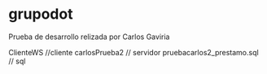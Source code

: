 # grupodot
Prueba de desarrollo
relizada por Carlos Gaviria

ClienteWS	//cliente
carlosPrueba2	 // servidor
pruebacarlos2_prestamo.sql // sql
